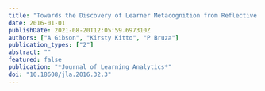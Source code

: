 ```yaml
---
title: "Towards the Discovery of Learner Metacognition from Reflective Writing"
date: 2016-01-01
publishDate: 2021-08-20T12:05:59.697310Z
authors: ["A Gibson", "Kirsty Kitto", "P Bruza"]
publication_types: ["2"]
abstract: ""
featured: false
publication: "*Journal of Learning Analytics*"
doi: "10.18608/jla.2016.32.3"
---
```


